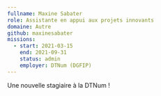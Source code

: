 ```yaml
---
fullname: Maxine Sabater
role: Assistante en appui aux projets innovants
domaine: Autre
github: maxinesabater
missions:
  - start: 2021-03-15
    end: 2021-09-31
    status: admin
    employer: DTNum (DGFIP)
---
```


Une nouvelle stagiaire à la DTNum ! 
